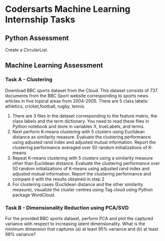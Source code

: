 # Codersarts Machine Learning Internship Tasks

## Python Assessment

Create a CircularList.

## Machine Learning Assessment

### Task A - Clustering

Download BBC sports dataset from the Cloud. This dataset consists of 737 documents from
the BBC Sport website corresponding to sports news articles in five topical areas from
2004-2005. There are 5 class labels: athletics, cricket,football, rugby, tennis.

1. There are 3 files in the dataset corresponding to the feature matrix, the class labels
    and the term dictionary. You need to read these files in Python notebook and store in
    variables X, trueLabels, and terms.
2. Next perform K-means clustering with 5 clusters using Euclidean distance as
    similarity measure. Evaluate the clustering performance using adjusted rand index
    and adjusted mutual information. Report the clustering performance averaged over
    50 random initializations of K-means
3. Repeat K-means clustering with 5 clusters using a similarity measure other than
    Euclidean distance. Evaluate the clustering performance over 50 random
    initializations of K-means using adjusted rand index and adjusted mutual information.
    Report the clustering performance and compare it with the results obtained in step 2
4. For clustering cases (Euclidean distance and the other similarity measure), visualize
    the cluster centres using Tag cloud using Python package WordCloud.

### Task B - Dimensionality Reduction using PCA/SVD

For the provided BBC sports dataset, perform PCA and plot the captured variance with
respect to increasing latent dimensionality. What is the minimum dimension that captures (a)
at least 95% variance and (b) at least 98% variance?
